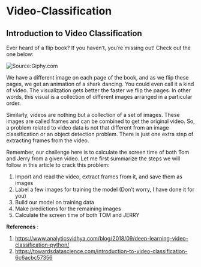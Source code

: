 # Video-Classification

## Introduction to Video Classification 

Ever heard of a flip book? If you haven’t, you’re missing out! Check out the one below:

![Source:Giphy.com](https://i.gifer.com/45L0.gif)

We have a different image on each page of the book, and as we flip these pages, we get an animation of a shark dancing. You could even call it a kind of video. The visualization gets better the  faster we flip the pages. In other words, this visual is a collection of different images arranged in a particular order.

Similarly, videos are nothing but a collection of a set of images. These images are called frames and can be combined to get the original video. So, a problem related to video data is not that different from an image classification or an object detection problem. There is just one extra step of extracting frames from the video.

Remember, our challenge here is to calculate the screen time of both Tom and Jerry from a given video. Let me first summarize the steps we will follow in this article to crack this problem:

1. Import and read the video, extract frames from it, and save them as images
2. Label a few images for training the model (Don’t worry, I have done it for you)
3. Build our model on training data
4. Make predictions for the remaining images
5. Calculate the screen time of both TOM and JERRY


**References** :
1. https://www.analyticsvidhya.com/blog/2018/09/deep-learning-video-classification-python/
2. https://towardsdatascience.com/introduction-to-video-classification-6c6acbc57356

